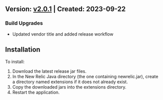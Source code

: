 ## Version: [v2.0.1](https://github.com/newrelic-experimental/newrelic-java-vertx-extensions/releases/tag/v2.0.1) | Created: 2023-09-22

### Build Upgrades

- Updated vendor title and added release workflow


## Installation

To install:

1. Download the latest release jar files.
2. In the New Relic Java directory (the one containing newrelic.jar), create a directory named extensions if it does not already exist.
3. Copy the downloaded jars into the extensions directory.
4. Restart the application.   

